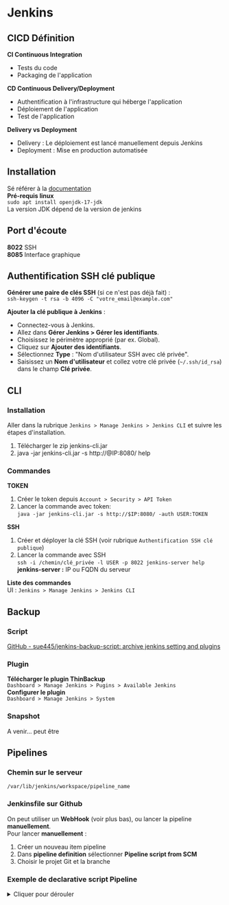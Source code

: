 # Jenkins
## CICD Définition

**CI Continuous Integration**   
- Tests du code   
- Packaging de l'application  

**CD Continuous Delivery/Deployment**  
- Authentification à l'infrastructure qui héberge l'application   
- Déploiement de l'application  
- Test de l'application  

**Delivery vs Deployment**  
- Delivery : Le déploiement est lancé manuellement depuis Jenkins  
- Deployment : Mise en production automatisée    

## Installation
Sé référer à la [documentation](https://www.jenkins.io/doc/book/installing)   
**Pré-requis linux**   
`sudo apt install openjdk-17-jdk`  
La version JDK dépend de la version de jenkins  
## Port d'écoute  
**8022** SSH  
**8085** Interface graphique

## Authentification SSH clé publique  
**Générer une paire de clés SSH** (si ce n'est pas déjà fait) :  
`ssh-keygen -t rsa -b 4096 -C "votre_email@example.com"`  

**Ajouter la clé publique à Jenkins** :   
- Connectez-vous à Jenkins.  
- Allez dans **Gérer Jenkins > Gérer les identifiants**.  
- Choisissez le périmètre approprié (par ex. Global).  
- Cliquez sur **Ajouter des identifiants**.  
- Sélectionnez **Type** : "Nom d'utilisateur SSH avec clé privée".  
- Saisissez un **Nom d'utilisateur** et collez votre clé privée (`~/.ssh/id_rsa`) dans le champ **Clé   privée**.  
## CLI  
### Installation  
Aller dans la rubrique `Jenkins > Manage Jenkins > Jenkins CLI` et suivre les étapes d'installation.  
1. Télécharger le zip jenkins-cli.jar  
2. java -jar jenkins-cli.jar -s http://@IP:8080/ help  
### Commandes
**TOKEN**  
1. Créer le token depuis `Account > Security > API Token`   
2. Lancer la commande avec token:  
`java -jar jenkins-cli.jar -s http://$IP:8080/ -auth USER:TOKEN`  

**SSH**  
1. Créer et déployer la clé SSH (voir rubrique `Authentification SSH clé publique`)  
2. Lancer la commande avec SSH  
   `ssh -i /chemin/clé_privée -l USER -p 8022 jenkins-server help`  
   **jenkins-server :** IP ou FQDN du serveur  
   
**Liste des commandes**  
 UI : `Jenkins > Manage Jenkins > Jenkins CLI`  

## Backup  
### Script
[GitHub - sue445/jenkins-backup-script: archive jenkins setting and plugins](https://github.com/sue445/jenkins-backup-script)  
### Plugin
**Télécharger le plugin ThinBackup**  
`Dashboard > Manage Jenkins > Pugins > Available Jenkins`  
**Configurer le plugin**  
`Dashboard > Manage Jenkins > System`  
### Snapshot   
A venir… peut être   

## Pipelines  
### Chemin sur le serveur  
`/var/lib/jenkins/workspace/pipeline_name`  
### Jenkinsfile sur Github
On peut utiliser un **WebHook** (voir plus bas), ou lancer la pipeline **manuellement**.  
Pour lancer **manuellement** :  
1. Créer un nouveau item pipeline  
2. Dans **pipeline definition** sélectionner **Pipeline script from SCM**  
3. Choisir le projet Git et la branche  

### Exemple de declarative script Pipeline  
<details> 
<summary>Cliquer pour dérouler</summary> 
```
pipeline {  
  agent { docker { image 'python:3.8' } }  
  stages {  
    stage('build') {  
      steps {  
			sh 'python -m venv .venv'  
			sh '''  
				. .venv/bin/activate  
				pip install -r requirements.txt  
			 
			'''  
        
      }  
    }  
    stage('test') {  
      steps {  
			sh '''  
				. .venv/bin/activate  
				pytest --junit-xml test-reports/results.xml application_test.py  
				  
			'''  
         
      }  
      post {  
        always {  
          junit 'test-reports/*.xml'  
        }  
      }      
    }  
  }  
}   
```
</details>  

### Github/Jenkins Webhook  

#### Polling vs Webhook  
**Polling** configure une cron pour vérifier les changements au niveau du projet Github. Aucune configuration n'est nécessaire au niveau de Github.  
**Webhook** : Permet de déclencher le pipeline en réponse à un changement du code Github (commit etc)  
> Il est obligatoire de renseigner le [script from SCM](#jenkinsfile-sur-github) pour utiliser webhook et/ou Polling
#### Polling configuration  
1. Créer un nouvel item **pipeline**  
2. Dans général sélectionner **GitHub project** et renseigner le lien du projet  
3. Dans **Build triggers** sélectionner **Poll SCM**  
4. Choisir la fréquence *(ex: * * * * )*  
#### Webhook configuration  
**1/ Configurer GitHub (Webhook)** :  
- Allez dans votre dépôt GitHub.  
- Accédez à **Settings > Webhooks**.  
- Cliquez sur **Add webhook**.  
- Entrez l'URL de votre Jenkins suivi de `/github-webhook/` (ex. `http://your-jenkins-url/github-webhook/`).  
    - Si Jenkins est local, utilisez un service comme **ngrok** pour exposer votre Jenkins à Internet. 
- Cochez **Just the push event** pour que le webhook se déclenche sur chaque `push`.  
- Cliquez sur **Add webhook**.  

**2/ Configurer Jenkins (GitHub Plugin)** :  

- **Installer les plugins nécessaires** : Allez dans **"Gérer Jenkins" > "Gérer les plugins"** et installez les plugins **GitHub Plugin** et **GitHub Branch Source Plugin**.  
- Dans votre job Jenkins, sous **Source Code Management**, configurez votre dépôt GitHub (URL et authentification si nécessaire).  
- Sous **Build Triggers**, activez **"GitHub hook trigger for GITScm polling"** pour que Jenkins réagisse aux événements du webhook GitHub.  

### Affichage Pipelines  
1. Aller dans `Dashboard` et cliquer sur `+ new view`  
2. Choisir `Build pipeline view`  
3. Dans `Pipeline Flow` choisr `Based on upstream/downstream relationship`  
4. Sélectionner le job initial de la pipeline dans `Select initial job` et sauvegarder   

### Pipeline scriptée vs Pipeline déclarative  
<details>
<summary>Pipeline scriptée</summary>
```
node {
	stage ("checkout"){
		git branch : "main" , url: "https://github.com/ElRamo/SpringPetClinic"	
	}
	stage ("built"){
		withMaven(maven: "M3"){
			sh "mvn compile"
		}
	 }
}
``` 
</details>
<details>
<summary>Pipeline déclarative</summary>
```
pipeline{  

  agent any  
  tools {maven "M3"}  
  stages{  
    
    stage("checkout"){  
      steps{     
        git branch: "main" , url: "https://github.com/ElRamo/SpringPetClinic"  
      }  
    }  
  
    stage("test"){  
        steps{  
          sh "mvn test"  
        }     
    }    
  }  
}  
```
</details>  
> Les deux types de pipelines, **scriptée** et **déclarative**, peuvent être utilisés dans un **Jenkinsfile** dans GitHub (voir la rubrique **Github hook**).  
## Architectures  
- **Standalone (Monolithique)** : Une seule instance Jenkins gère tout, idéal pour des projets simples.  
- **Distributed (Controller/Agent)** : Un controller orchestre des agents pour exécuter les tâches, adapté à la montée en charge.  
- **High Availability (HA)** : Plusieurs controllers configurés pour garantir une résilience en cas de panne.  
- **Containerized Jenkins** : Jenkins et les builds sont isolés dans des conteneurs pour une meilleure reproductibilité.  
- **Cloud-Native Jenkins** : Déployé sur le cloud avec des agents éphémères pour une scalabilité automatique.  
- **Pipeline-as-a-Service (Jenkinsfile-Driven)** : Les pipelines sont définis dans des fichiers versionnés, offrant flexibilité et contrôle.  
- **Event-Driven Jenkins** : Jenkins réagit à des événements externes comme des commits ou des notifications cloud.  
## Types d'items  
### Freestyle projet  (exemple : Maven)
1. Aller dans `Manager Jenkins > Global tool configuration > Maven`  
2. Configurer l'installation Maven (nom et version)  
3. Créer un nouvel item de type `freestyle project`  
4. Définir le lien du projet github dans `source code management`  
5. Dans `Build Steps` choisir `Invoke top-level Maven Targets > Maven version créée plutôt` Goals `compile` ou `Test`   
6. Pour le Goal `Test` définir `Build Triggers > Build after other projects are built` et définir le projet de compile  
### Pipeline  
Définir le `script` du pipeline directement ou spécifier un `GitHub Project` contenant un fichier `Jenkinsfile` (voir la rubrique pipeline plus haut)

## Ajouter un nœud  
Aller dans `Manage Jenkins > Nodes > New Node`

## A venir
- **Gestion des utilisateurs** :  
    - Créer et gérer des utilisateurs avec des rôles spécifiques.  
    - Configurer des stratégies d'autorisation (par exemple, **Matrix Authorization Strategy** ou **Role-based Authorization Strategy**).  
- **Permissions de base** :  
    - **Lire** : Accès en lecture aux jobs.  
    - **Exécuter** : Permet de lancer un job.  
    - **Configurer** : Accès pour modifier un job.  
    - **Administrer** : Accès complet pour gérer Jenkins (configuration globale, gestion des utilisateurs).  
- **RBAC (Role-Based Access Control)** :  
    - Définir des rôles (Admin, Developer, Read-Only) pour limiter les actions des utilisateurs.  
    - Restreindre l'accès à certains jobs ou environnements.  
- **Sécurisation de Jenkins** :  
    - Utiliser **SSL** pour sécuriser les connexions.  
    - Intégrer avec des outils externes (LDAP, Active Directory) pour l'authentification. 
    - Utiliser des plugins comme **Build Authorization Plugin** pour contrôler l'accès aux builds.  
- **Gestion des permissions par job** :   
    - Configurer les droits d'accès spécifiques sur chaque job (lecture, exécution, configuration).  
    - Utiliser des plugins pour restreindre l'accès à des jobs sensibles ou critiques.  
- **Audits et logs** :  
    - Activer la journalisation des actions des utilisateurs pour un audit complet.  
    - Surveiller les accès et l'activité des utilisateurs pour prévenir les abus.   

## Référence cours
[Coursera : Jenkins for Beginners](https://www.coursera.org/learn/jenkins-for-beginners)  
[Coursera : CICD Using Jenkins](https://www.coursera.org/learn/cicd-using-jenkins)


